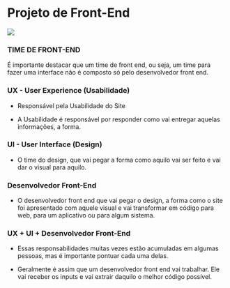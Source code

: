 # Projeto de Front-End

[![](https://img.shields.io/badge/made_by-eduardodsr-green)](https://github.com/eduardodsr/)

### TIME DE FRONT-END

É importante destacar que um time de front end, ou seja, um time para fazer uma interface não é composto só pelo desenvolvedor front end.

### UX - User Experience (Usabilidade)

- Responsável pela Usabilidade do Site

- A Usabilidade é responsável por responder como vai entregar aquelas informações, a forma.

### UI - User Interface (Design)

- O time do design, que vai pegar a forma como aquilo vai ser feito e vai dar o visual para aquilo.

### Desenvolvedor Front-End

- O desenvolvedor front end que vai pegar o design, a forma como o site foi apresentado com aquele visual e vai transformar em código para web, para um aplicativo ou para algum sistema.

### UX + UI + Desenvolvedor Front-End

- Essas responsabilidades muitas vezes estão acumuladas em algumas pessoas, mas é importante pontuar cada uma delas.

- Geralmente é assim que um desenvolvedor front end vai trabalhar. Ele vai receber os inputs e vai extrair daquilo o melhor código possível.
